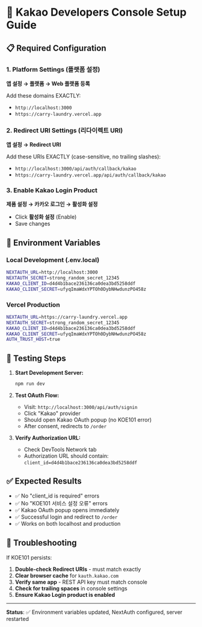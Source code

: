# 🎯 Kakao Developers Console Setup Guide

## 📋 **Required Configuration**

### 1. **Platform Settings (플랫폼 설정)**
**앱 설정 → 플랫폼 → Web 플랫폼 등록**

Add these domains EXACTLY:
- `http://localhost:3000`
- `https://carry-laundry.vercel.app`

### 2. **Redirect URI Settings (리다이렉트 URI)**
**앱 설정 → Redirect URI**

Add these URIs EXACTLY (case-sensitive, no trailing slashes):
- `http://localhost:3000/api/auth/callback/kakao`
- `https://carry-laundry.vercel.app/api/auth/callback/kakao`

### 3. **Enable Kakao Login Product**
**제품 설정 → 카카오 로그인 → 활성화 설정**

- Click **활성화 설정** (Enable)
- Save changes

## 🔧 **Environment Variables**

### Local Development (.env.local)
```bash
NEXTAUTH_URL=http://localhost:3000
NEXTAUTH_SECRET=strong_random_secret_12345
KAKAO_CLIENT_ID=d4d4b1bace236136ca0dea3bd5258ddf
KAKAO_CLIENT_SECRET=ufyqImaWdxYPTOh0DybNHwdunzPO458z
```

### Vercel Production
```bash
NEXTAUTH_URL=https://carry-laundry.vercel.app
NEXTAUTH_SECRET=strong_random_secret_12345
KAKAO_CLIENT_ID=d4d4b1bace236136ca0dea3bd5258ddf
KAKAO_CLIENT_SECRET=ufyqImaWdxYPTOh0DybNHwdunzPO458z
AUTH_TRUST_HOST=true
```

## 🧪 **Testing Steps**

1. **Start Development Server:**
   ```bash
   npm run dev
   ```

2. **Test OAuth Flow:**
   - Visit: `http://localhost:3000/api/auth/signin`
   - Click "Kakao" provider
   - Should open Kakao OAuth popup (no KOE101 error)
   - After consent, redirects to `/order`

3. **Verify Authorization URL:**
   - Check DevTools Network tab
   - Authorization URL should contain: `client_id=d4d4b1bace236136ca0dea3bd5258ddf`

## ✅ **Expected Results**

- ✅ No "client_id is required" errors
- ✅ No "KOE101 서비스 설정 오류" errors
- ✅ Kakao OAuth popup opens immediately
- ✅ Successful login and redirect to `/order`
- ✅ Works on both localhost and production

## 🚨 **Troubleshooting**

If KOE101 persists:
1. **Double-check Redirect URIs** - must match exactly
2. **Clear browser cache** for `kauth.kakao.com`
3. **Verify same app** - REST API key must match console
4. **Check for trailing spaces** in console settings
5. **Ensure Kakao Login product is enabled**

---

**Status**: ✅ Environment variables updated, NextAuth configured, server restarted




